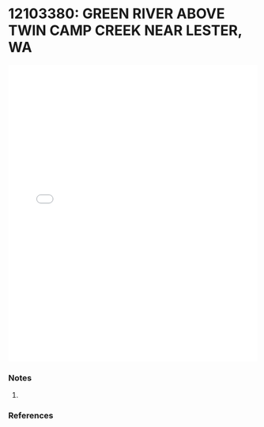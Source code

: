 # 12103380: GREEN RIVER ABOVE TWIN CAMP CREEK NEAR LESTER, WA

<iframe src="/distribution_estimation/_static/stations/12103380_fdc.html" width="100%" height="600" frameborder="0"></iframe>

### Notes
1. 

### References


